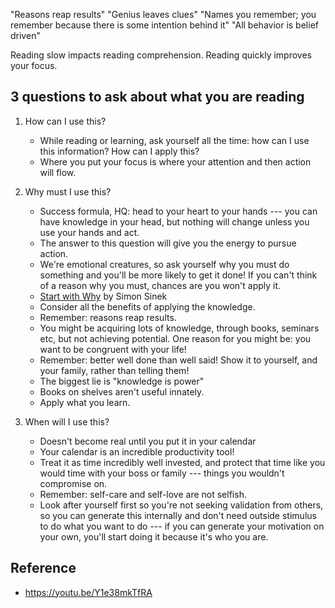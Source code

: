 "Reasons reap results"
"Genius leaves clues"
"Names you remember; you remember because there is some intention behind it"
"All behavior is belief driven"

Reading slow impacts reading comprehension.
Reading quickly improves your focus.

## 3 questions to ask about what you are reading
1. How can I use this? 
	- While reading or learning, ask yourself all the time: how can I use this information? How can I apply this?
	- Where you put your focus is where your attention and then action will flow.

2. Why must I use this?
	- Success formula, HQ: head to your heart to your hands --- you can have knowledge in your head, but nothing will change unless you use your hands and act.
	- The answer to this question will give you the energy to pursue action.
	- We're emotional creatures, so ask yourself why you must do something and you'll be more likely to get it done! If you can't think of a reason why you must, chances are you won't apply it.
	- [Start with Why](https://amzn.to/3IJHcQD) by Simon Sinek
	- Consider all the benefits of applying the knowledge.
	- Remember: reasons reap results.
	- You might be acquiring lots of knowledge, through books, seminars etc, but not achieving potential. One reason for you might be: you want to be congruent with your life!
	- Remember: better well done than well said! Show it to yourself, and your family, rather than telling them!
	- The biggest lie is "knowledge is power"
	- Books on shelves aren't useful innately. 
	- Apply what you learn.

3. When will I use this?
	- Doesn't become real until you put it in your calendar
	- Your calendar is an incredible productivity tool!
	- Treat it as time incredibly well invested, and protect that time like you would time with your boss or family --- things you wouldn't compromise on.
	- Remember: self-care and self-love are not selfish.
	- Look after yourself first so you're not seeking validation from others, so you can generate this internally and don't need outside stimulus to do what you want to do --- if you can generate your motivation on your own, you'll start doing it because it's who you are.

## Reference
- https://youtu.be/Y1e38mkTfRA
